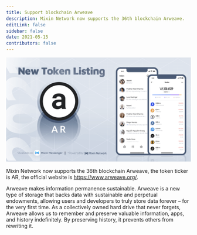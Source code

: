 ```yaml
---
title: Support blockchain Arweave
description: Mixin Network now supports the 36th blockchain Arweave.
editLink: false
sidebar: false
date: 2021-05-15
contributors: false
---
```


![arweave](./arweave.png)

Mixin Network now supports the 36th blockchain Arweave, the token ticker is AR, the official website is https://www.arweave.org/.

Arweave makes information permanence sustainable. Arweave is a new type of storage that backs data with sustainable and perpetual endowments, allowing users and developers to truly store data forever – for the very first time. As a collectively owned hard drive that never forgets, Arweave allows us to remember and preserve valuable information, apps, and history indefinitely. By preserving history, it prevents others from rewriting it.